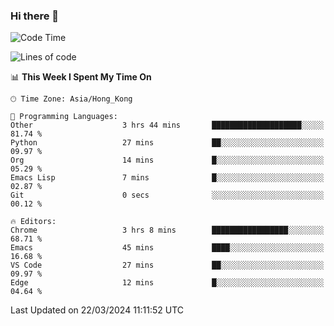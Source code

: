 ### Hi there 👋

<!--
**nicehiro/nicehiro** is a ✨ _special_ ✨ repository because its `README.md` (this file) appears on your GitHub profile.

Here are some ideas to get you started:

- 🔭 I’m currently working on ...
- 🌱 I’m currently learning ...
- 👯 I’m looking to collaborate on ...
- 🤔 I’m looking for help with ...
- 💬 Ask me about ...
- 📫 How to reach me: ...
- 😄 Pronouns: ...
- ⚡ Fun fact: ...
-->

<!--START_SECTION:waka-->
![Code Time](http://img.shields.io/badge/Code%20Time-291%20hrs%2051%20mins-blue)

![Lines of code](https://img.shields.io/badge/From%20Hello%20World%20I%27ve%20Written-2.6%20million%20lines%20of%20code-blue)

📊 **This Week I Spent My Time On** 

```text
🕑︎ Time Zone: Asia/Hong_Kong

💬 Programming Languages: 
Other                    3 hrs 44 mins       ████████████████████░░░░░   81.74 % 
Python                   27 mins             ██░░░░░░░░░░░░░░░░░░░░░░░   09.97 % 
Org                      14 mins             █░░░░░░░░░░░░░░░░░░░░░░░░   05.29 % 
Emacs Lisp               7 mins              █░░░░░░░░░░░░░░░░░░░░░░░░   02.87 % 
Git                      0 secs              ░░░░░░░░░░░░░░░░░░░░░░░░░   00.12 % 

🔥 Editors: 
Chrome                   3 hrs 8 mins        █████████████████░░░░░░░░   68.71 % 
Emacs                    45 mins             ████░░░░░░░░░░░░░░░░░░░░░   16.68 % 
VS Code                  27 mins             ██░░░░░░░░░░░░░░░░░░░░░░░   09.97 % 
Edge                     12 mins             █░░░░░░░░░░░░░░░░░░░░░░░░   04.64 % 
```


 Last Updated on 22/03/2024 11:11:52 UTC
<!--END_SECTION:waka-->
